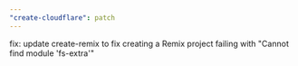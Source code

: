 ```yaml
---
"create-cloudflare": patch
---
```


fix: update create-remix to fix creating a Remix project failing with "Cannot find module 'fs-extra'"
